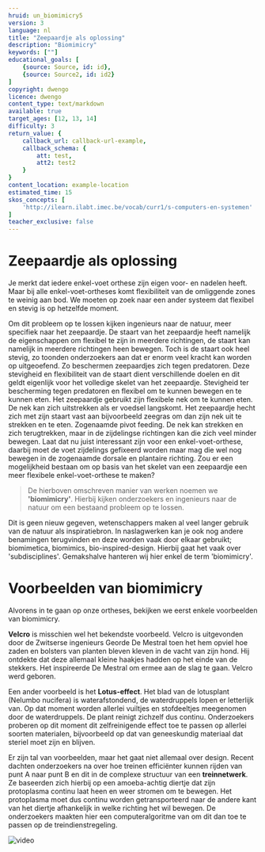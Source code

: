 ```yaml
---
hruid: un_biomimicry5
version: 3
language: nl
title: "Zeepaardje als oplossing"
description: "Biomimicry"
keywords: [""]
educational_goals: [
    {source: Source, id: id}, 
    {source: Source2, id: id2}
]
copyright: dwengo
licence: dwengo
content_type: text/markdown
available: true
target_ages: [12, 13, 14]
difficulty: 3
return_value: {
    callback_url: callback-url-example,
    callback_schema: {
        att: test,
        att2: test2
    }
}
content_location: example-location
estimated_time: 15
skos_concepts: [
    'http://ilearn.ilabt.imec.be/vocab/curr1/s-computers-en-systemen'
]
teacher_exclusive: false
---
```


# Zeepaardje als oplossing

Je merkt dat iedere enkel-voet orthese zijn eigen voor- en nadelen heeft. Maar bij alle enkel-voet-ortheses komt flexibiliteit van de omliggende zones te weinig aan bod. We moeten op zoek naar een ander systeem dat flexibel en stevig is op hetzelfde moment.

Om dit probleem op te lossen kijken ingenieurs naar de natuur, meer specifiek naar het zeepaardje. De staart van het zeepaardje heeft namelijk de eigenschappen om flexibel te zijn in meerdere richtingen, de staart kan namelijk in meerdere richtingen heen bewegen. Toch is de staart ook heel stevig, zo toonden onderzoekers aan dat er enorm veel kracht kan worden op uitgeoefend. Zo beschermen zeepaardjes zich tegen predatoren. Deze stevigheid en flexibiliteit van de staart dient verschillende doelen en dit geldt eigenlijk voor het volledige skelet van het zeepaardje. Stevigheid ter bescherming tegen predatoren en flexibel om te kunnen bewegen en te kunnen eten. Het zeepaardje gebruikt zijn flexibele nek om te kunnen eten. De nek kan zich uitstrekken als er voedsel langskomt. Het zeepaardje hecht zich met zijn staart vast aan bijvoorbeeld zeegras om dan zijn nek uit te strekken en te eten. Zogenaamde pivot feeding. De nek kan strekken en zich terugtrekken, maar in de zijdelingse richtingen kan die zich veel minder bewegen. Laat dat nu juist interessant zijn voor een enkel-voet-orthese, daarbij moet de voet zijdelings gefixeerd worden maar mag die wel nog bewegen in de zogenaamde dorsale en plantaire richting. Zou er een mogelijkheid bestaan om op basis van het skelet van een zeepaardje een meer flexibele enkel-voet-orthese te maken?

> De hierboven omschreven manier van werken noemen we **'biomimicry'**. Hierbij kijken onderzoekers en ingenieurs naar de natuur om een bestaand probleem op te lossen. 

Dit is geen nieuw gegeven, wetenschappers maken al veel langer gebruik van de natuur als inspiratiebron. 
In naslagwerken kan je ook nog andere benamingen terugvinden en deze worden vaak door elkaar gebruikt; biomimetica, biomimics, bio-inspired-design. Hierbij gaat het vaak over 'subdisciplines'. Gemakshalve hanteren wij hier enkel de term 'biomimicry'.


# Voorbeelden van biomimicry

Alvorens in te gaan op onze ortheses, bekijken we eerst enkele voorbeelden van biomimicry. 

**Velcro** is misschien wel het bekendste voorbeeld. Velcro is uitgevonden door de Zwitserse ingenieurs Georde De Mestral toen het hem opviel hoe zaden en bolsters van planten bleven kleven in de vacht van zijn hond. Hij ontdekte dat deze allemaal kleine haakjes hadden op het einde van de stekkers. Het inspireerde De Mestral om ermee aan de slag te gaan. Velcro werd geboren.

Een ander voorbeeld is het **Lotus-effect**. Het blad van de lotusplant (Nelumbo nucifera) is waterafstondend, de waterdruppels lopen er letterlijk van. Op dat moment worden allerlei vuiltjes en stofdeeltjes meegenomen door de waterdruppels. De plant reinigt zichzelf dus continu. Onderzoekers proberen op dit moment dit zelfreinigende effect toe te passen op allerlei soorten materialen, bijvoorbeeld op dat van geneeskundig materiaal dat steriel moet zijn en blijven.

Er zijn tal van voorbeelden, maar het gaat niet allemaal over design. Recent dachten onderzoekers na over hoe treinen efficiënter kunnen rijden van punt A naar punt B en dit in de complexe structuur van een **treinnetwerk**. Ze baseerden zich hierbij op een amoeba-achtig diertje dat zijn protoplasma continu laat heen en weer stromen om te bewegen. Het protoplasma moet dus continu worden getransporteerd naar de andere kant van het diertje afhankelijk in welke richting het wil bewegen. De onderzoekers maakten hier een computeralgoritme van om dit dan toe te passen op de treindienstregeling.

![](@youtube/https://www.youtube.com/embed/7pR7TNzJ_pA "video") 
